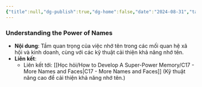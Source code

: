 ```yaml
---
{"title":null,"dg-publish":true,"dg-home":false,"date":"2024-08-31","tags":["#book","#memory","#How_to_Develop_A_Super_Power_Memory"],"Chương":"Chương16","permalink":"/hoc-hoi/how-to-develop-a-super-power-memory/c16-what-s-in-a-name/","dgPassFrontmatter":true,"noteIcon":"","updated":"2025-01-14T22:28:07.947+07:00"}
---
```


### Understanding the Power of Names

- **Nội dung**: Tầm quan trọng của việc nhớ tên trong các mối quan hệ xã hội và kinh doanh, cùng với các kỹ thuật cải thiện khả năng nhớ tên.
- **Liên kết**:
    - Liên kết tới: [[Học hỏi/How to Develop A Super-Power Memory/C17 - More Names and Faces\|C17 - More Names and Faces]] (Kỹ thuật nâng cao để cải thiện khả năng nhớ tên.)